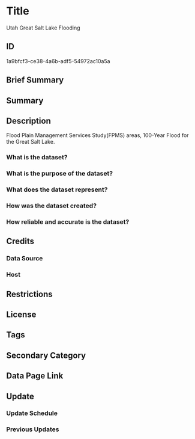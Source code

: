 # Title

Utah Great Salt Lake Flooding

## ID

1a9bfcf3-ce38-4a6b-adf5-54972ac10a5a

## Brief Summary

## Summary

## Description

Flood Plain Management Services Study(FPMS) areas, 100-Year Flood for the Great Salt Lake.

### What is the dataset?

### What is the purpose of the dataset?

### What does the dataset represent?

### How was the dataset created?

### How reliable and accurate is the dataset?

## Credits

### Data Source

### Host

## Restrictions

## License

## Tags

## Secondary Category

## Data Page Link

## Update

### Update Schedule

### Previous Updates
